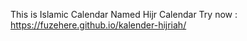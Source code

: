 This is Islamic Calendar Named Hijr Calendar
Try now : https://fuzehere.github.io/kalender-hijriah/

